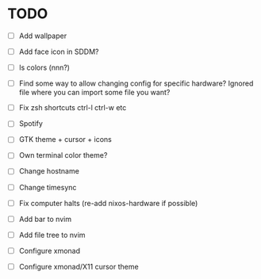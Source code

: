 # TODO

- [ ] Add wallpaper
- [ ] Add face icon in SDDM?
- [ ] ls colors (nnn?)
- [ ] Find some way to allow changing config for specific hardware? Ignored file where you can import some file you want?
- [ ] Fix zsh shortcuts ctrl-l ctrl-w etc
- [ ] Spotify
- [ ] GTK theme + cursor + icons
- [ ] Own terminal color theme?
- [ ] Change hostname
- [ ] Change timesync
- [ ] Fix computer halts (re-add nixos-hardware if possible)
- [ ] Add bar to nvim
- [ ] Add file tree to nvim
- [ ] Configure xmonad
- [ ] Configure xmonad/X11 cursor theme

